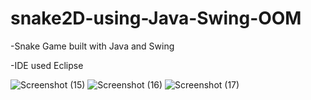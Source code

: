 # snake2D-using-Java-Swing-OOM

-Snake Game built with Java and Swing

-IDE used Eclipse

![Screenshot (15)](https://user-images.githubusercontent.com/50120271/58501505-38414f00-81a2-11e9-85a0-d5bd4f66bfd4.png)
![Screenshot (16)](https://user-images.githubusercontent.com/50120271/58501507-38414f00-81a2-11e9-8bc8-5507ac824e08.png)
![Screenshot (17)](https://user-images.githubusercontent.com/50120271/58501509-38d9e580-81a2-11e9-9699-87d67bbd8cd5.png)
